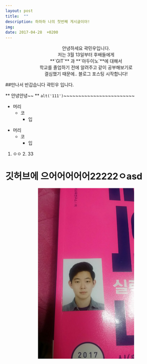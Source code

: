 ```yaml
---
layout: post
title:  ""
description: 하하하 나의 첫번째 게시글이야!
img:
date: 2017-04-28  +0200
---
```


<div align="center">
안녕하세요 곽민우입니다.<br>
저는 3월 13일부터 후배들에게<br>
**`GIT`** 과 **`아두이노`**에 대해서<br>
학교를 졸업하기 전에 알려주고 같이 공부해보기로<br>
결심했기 때문에.. 블로그 포스팅 시작합니다!<br>
</div>


##만나서 반갑습니다 곽민우 입니다.

** 안녕안녕~~ **
`alt('111')`~~~~~~~~~~~~~~~~~~~~~~~~


* 머리
	* 코
		* 입
        

+ 머리
  + 코
    + 입

1. ㅇㅇ
	2.	33
		

깃허브에 으어어어어어22222ㅇasd
=======================
<div align="center">
<img src="../img/2018-04-02/11.jpg" style="width: 300px">
</div>